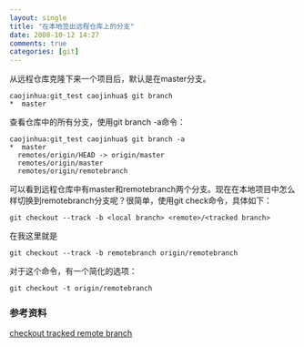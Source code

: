 ```yaml
---
layout: single
title: "在本地签出远程仓库上的分支"
date: 2008-10-12 14:27
comments: true
categories: [git]
---
```


从远程仓库克隆下来一个项目后，默认是在master分支。

```
caojinhua:git_test caojinhua$ git branch
*  master
```

查看仓库中的所有分支，使用git branch -a命令：

```
caojinhua:git_test caojinhua$ git branch -a
*  master
  remotes/origin/HEAD -> origin/master
  remotes/origin/master
  remotes/origin/remotebranch
```

可以看到远程仓库中有master和remotebranch两个分支。现在在本地项目中怎么样切换到remotebranch分支呢？很简单，使用git check命令，具体如下：

```
git checkout --track -b <local branch> <remote>/<tracked branch>
```

在我这里就是

```
git checkout --track -b remotebranch origin/remotebranch
```

对于这个命令，有一个简化的选项：

```
git checkout -t origin/remotebranch
```

### 参考资料

[checkout tracked remote branch](http://gitready.com/intermediate/2009/01/09/checkout-remote-tracked-branch.html)
